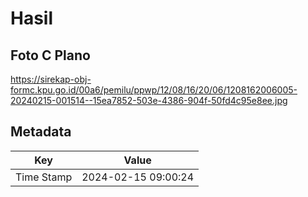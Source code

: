# Hasil

## Foto C Plano

https://sirekap-obj-formc.kpu.go.id/00a6/pemilu/ppwp/12/08/16/20/06/1208162006005-20240215-001514--15ea7852-503e-4386-904f-50fd4c95e8ee.jpg


## Metadata

| Key        | Value               |
| ---------- | ------------------- |
| Time Stamp | 2024-02-15 09:00:24 |



